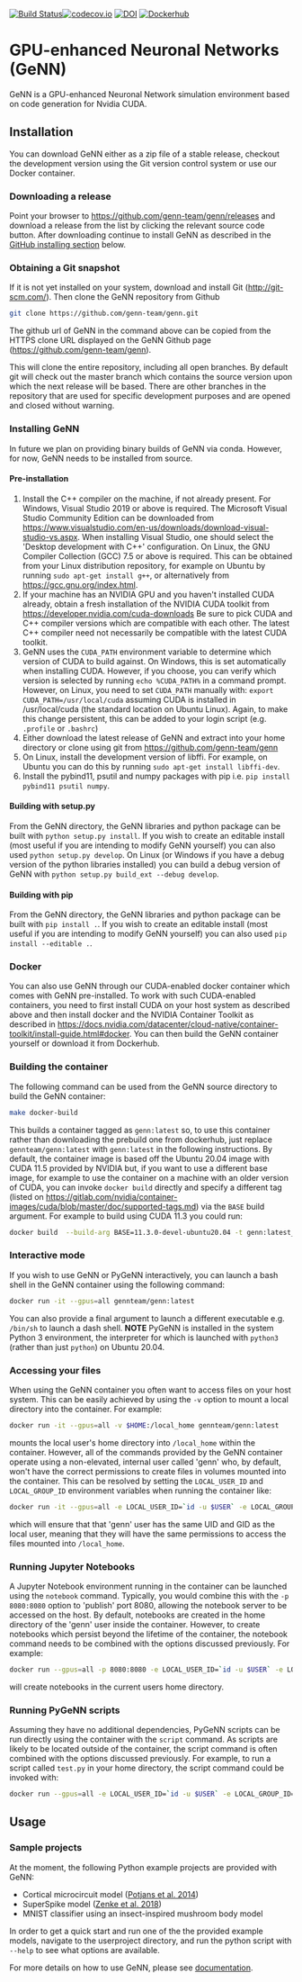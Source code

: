 
[![Build Status](https://gen-ci.inf.sussex.ac.uk/buildStatus/icon?job=GeNN%2Fgenn%2Fmaster)](https://gen-ci.inf.sussex.ac.uk/job/GeNN/job/genn/job/master/)[![codecov.io](https://codecov.io/github/genn-team/genn/coverage.svg?branch=master)](https://codecov.io/github/genn-team/genn?branch=master) [![DOI](https://zenodo.org/badge/24633934.svg)](https://zenodo.org/badge/latestdoi/24633934)
[![Dockerhub](https://img.shields.io/badge/dockerhub-images-orange.svg?logo=docker)](https://hub.docker.com/repository/docker/gennteam/genn)
# GPU-enhanced Neuronal Networks (GeNN)

GeNN is a GPU-enhanced Neuronal Network simulation environment based on code generation for Nvidia CUDA.

## Installation

You can download GeNN either as a zip file of a stable release, checkout the development
version using the Git version control system or use our Docker container.

### Downloading a release
Point your browser to https://github.com/genn-team/genn/releases
and download a release from the list by clicking the relevant source
code button. After downloading continue to install GeNN as described in the [GitHub installing section](#installing-genn) below.

### Obtaining a Git snapshot

If it is not yet installed on your system, download and install Git
(http://git-scm.com/). Then clone the GeNN repository from Github
```bash
git clone https://github.com/genn-team/genn.git
```
The github url of GeNN in the command above can be copied from the
HTTPS clone URL displayed on the GeNN Github page (https://github.com/genn-team/genn).

This will clone the entire repository, including all open branches.
By default git will check out the master branch which contains the
source version upon which the next release will be based. There are other 
branches in the repository that are used for specific development 
purposes and are opened and closed without warning.

### Installing GeNN

In future we plan on providing binary builds of GeNN via conda. However, for now, GeNN
needs to be installed from source.

#### Pre-installation

1.  Install the C++ compiler on the machine, if not already present.
    For Windows, Visual Studio 2019 or above is required. The Microsoft Visual Studio 
    Community Edition can be downloaded from
    https://www.visualstudio.com/en-us/downloads/download-visual-studio-vs.aspx.
    When installing Visual Studio, one should select the 'Desktop 
    development with C++' configuration. On Linux, the GNU Compiler 
    Collection (GCC) 7.5 or above is required. This can be obtained from your
    Linux distribution repository, for example on Ubuntu by running ``sudo apt-get install g++``, 
    or alternatively from https://gcc.gnu.org/index.html.
2.  If your machine has an NVIDIA GPU and you haven't installed CUDA already, 
    obtain a fresh installation of the NVIDIA CUDA toolkit from
    https://developer.nvidia.com/cuda-downloads
    Be sure to pick CUDA and C++ compiler versions which are compatible
    with each other. The latest C++ compiler need not necessarily be
    compatible with the latest CUDA toolkit.
3.  GeNN uses the ``CUDA_PATH`` environment variable to determine which 
    version of CUDA to build against. On Windows, this is set automatically when 
    installing CUDA. However, if you choose, you can verify which version is 
    selected by running ``echo %CUDA_PATH%`` in a command prompt.
    However, on Linux, you need to set ``CUDA_PATH`` manually with:
    ``export CUDA_PATH=/usr/local/cuda``
    assuming CUDA is installed in /usr/local/cuda (the standard location 
    on Ubuntu Linux). Again, to make this change persistent, this can
    be added to your login script (e.g. ``.profile`` or ``.bashrc``)
4.  Either download the latest release of GeNN and extract into your 
    home directory or clone using git from https://github.com/genn-team/genn
5.  On Linux, install the development version of libffi. For example, on Ubuntu you can do this
    by running ``sudo apt-get install libffi-dev``.
6.  Install the pybind11, psutil and numpy packages with pip i.e. ``pip install pybind11 psutil numpy``.


#### Building with setup.py
From the GeNN directory, the GeNN libraries and python package can be built
with ``python setup.py install``. If you wish to create an editable install
(most useful if you are intending to modify GeNN yourself) you can also used
``python setup.py develop``. On Linux (or Windows if you have a debug version
of the python libraries installed) you can build a debug version of GeNN with
``python setup.py build_ext --debug develop``.

#### Building with pip
From the GeNN directory, the GeNN libraries and python package can be built
with ``pip install .``. If you wish to create an editable install
(most useful if you are intending to modify GeNN yourself) you can also used
``pip install --editable .``.

### Docker
You can also use GeNN through our CUDA-enabled docker container which comes with GeNN pre-installed.
To work with such CUDA-enabled containers, you need to first install CUDA on your host system as described above and then install docker and the NVIDIA Container Toolkit as described in https://docs.nvidia.com/datacenter/cloud-native/container-toolkit/install-guide.html#docker.
You can then build the GeNN container yourself or download it from Dockerhub.

### Building the container
The following command can be used from the GeNN source directory to build the GeNN container:
```bash
make docker-build
```

This builds a container tagged as ``genn:latest`` so, to use this container rather than downloading the prebuild one from dockerhub, just replace ``gennteam/genn:latest`` with ``genn:latest`` in the following instructions.
By default, the container image is based off the Ubuntu 20.04 image with CUDA 11.5 provided by NVIDIA but, if you want to use a different base image, for example to use the container on a machine with an older version of CUDA, you can invoke ``docker build`` directly and specify a different tag (listed on https://gitlab.com/nvidia/container-images/cuda/blob/master/doc/supported-tags.md)  via the ``BASE`` build argument. For example to build using CUDA 11.3 you could run:
```bash
docker build  --build-arg BASE=11.3.0-devel-ubuntu20.04 -t genn:latest_cuda_11_3 .
```

### Interactive mode
If you wish to use GeNN or PyGeNN interactively, you can launch a bash shell in the GeNN container using the following command:
```bash
docker run -it --gpus=all gennteam/genn:latest
```
You can also provide a final argument to launch a different executable e.g. ``/bin/sh`` to launch a dash shell.
**NOTE** PyGeNN is installed in the system Python 3 environment, the interpreter for which is launched with ``python3`` (rather than just ``python``) on Ubuntu 20.04.

### Accessing your files
When using the GeNN container you often want to access files on your host system.
This can be easily achieved by using the ``-v`` option to mount a local directory into the container. For example:
```bash
docker run -it --gpus=all -v $HOME:/local_home gennteam/genn:latest
```
mounts the local user's home directory into ``/local_home`` within the container.
However, all of the commands provided by the GeNN container operate using a non-elevated, internal user called 'genn' who, by default, won't have the correct permissions to create files in volumes mounted into the container.
This can be resolved by setting the ``LOCAL_USER_ID`` and ``LOCAL_GROUP_ID`` environment variables when running the container like:
```bash
docker run -it --gpus=all -e LOCAL_USER_ID=`id -u $USER` -e LOCAL_GROUP_ID=`id -g $USER` -v $HOME:/local_home gennteam/genn:latest
```
which will ensure that that 'genn' user has the same UID and GID as the local user, meaning that they will have the same permissions to access the files mounted into ``/local_home``. 

### Running Jupyter Notebooks
A Jupyter Notebook environment running in the container can be launched using the ``notebook`` command. Typically, you would combine this with the ``-p 8080:8080`` option to 'publish' port 8080, allowing the notebook server to be accessed on the host. By default, notebooks are created in the home directory of the 'genn' user inside the container. However, to create notebooks which persist beyond the lifetime of the container, the notebook command needs to be combined with the options discussed previously. For example:
```bash
docker run --gpus=all -p 8080:8080 -e LOCAL_USER_ID=`id -u $USER` -e LOCAL_GROUP_ID=`id -g $USER` -v $HOME:/local_home gennteam/genn:latest notebook /local_home
```
will create notebooks in the current users home directory.

### Running PyGeNN scripts
Assuming they have no additional dependencies, PyGeNN scripts can be run directly using the container with the ``script`` command. As scripts are likely to be located outside of the container, the script command is often combined with the options discussed previously. For example, to run a script called ``test.py`` in your home directory, the script command could be invoked with:
```bash
docker run --gpus=all -e LOCAL_USER_ID=`id -u $USER` -e LOCAL_GROUP_ID=`id -g $USER` -v $HOME:/local_home gennteam/genn:latest script /local_home/test.py
```

## Usage

### Sample projects

At the moment, the following Python example projects are provided with GeNN:

- Cortical microcircuit model \([Potjans et al. 2014][@Potjans2014]\)
- SuperSpike model \([Zenke et al. 2018][@Zenke2018]\)
- MNIST classifier using an insect-inspired mushroom body model

In order to get a quick start and run one of the the provided example models, navigate to the userproject directory, and run the python script with ``--help`` to see what options are available.

For more details on how to use GeNN, please see [documentation](http://genn-team.github.io/genn/).

[@Potjans2014]: https://doi.org/10.1093/cercor/bhs358 "Potjans, T. C., & Diesmann, M. The Cell-Type Specific Cortical Microcircuit: Relating Structure and Activity in a Full-Scale Spiking Network Model. Cerebral Cortex, 24(3), 785–806 (2014)"
[@Zenke2018]: https://doi.org/10.1162/neco_a_01086  "Zenke, F., & Ganguli, S. (2018). SuperSpike: Supervised Learning in Multilayer Spiking Neural Networks. Neural Computation, 30(6), 1514–1541."
